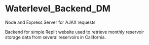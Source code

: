 # Waterlevel_Backend_DM
Node and Express Server for AJAX requests

Backend for simple Replit website used to retrieve monthly reservoir storage data from several reservoirs in California. 
